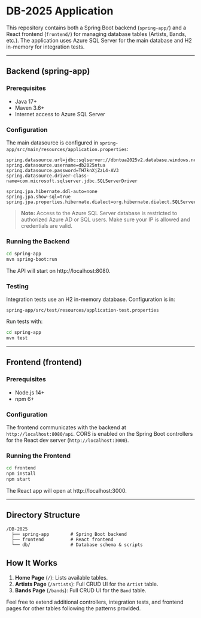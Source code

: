 # DB-2025 Application

This repository contains both a Spring Boot backend (`spring-app/`) and a React frontend (`frontend/`) for managing database tables (Artists, Bands, etc.). The application uses Azure SQL Server for the main database and H2 in-memory for integration tests.

---

## Backend (spring-app)

### Prerequisites
- Java 17+
- Maven 3.6+
- Internet access to Azure SQL Server

### Configuration
The main datasource is configured in `spring-app/src/main/resources/application.properties`:

```properties
spring.datasource.url=jdbc:sqlserver://dbntua2025v2.database.windows.net:1433;database=DbNtua2025Online;encrypt=true;trustServerCertificate=true;loginTimeout=30;
spring.datasource.username=db2025ntua
spring.datasource.password=TH7knXjZzL4-AV3
spring.datasource.driver-class-name=com.microsoft.sqlserver.jdbc.SQLServerDriver

spring.jpa.hibernate.ddl-auto=none
spring.jpa.show-sql=true
spring.jpa.properties.hibernate.dialect=org.hibernate.dialect.SQLServerDialect
```

> **Note:** Access to the Azure SQL Server database is restricted to authorized Azure AD or SQL users. Make sure your IP is allowed and credentials are valid.

### Running the Backend
```bash
cd spring-app
mvn spring-boot:run
```
The API will start on http://localhost:8080.

### Testing
Integration tests use an H2 in-memory database. Configuration is in:
```
spring-app/src/test/resources/application-test.properties
``` 
Run tests with:
```bash
cd spring-app
mvn test
```

---

## Frontend (frontend)

### Prerequisites
- Node.js 14+
- npm 6+

### Configuration
The frontend communicates with the backend at `http://localhost:8080/api`. CORS is enabled on the Spring Boot controllers for the React dev server (`http://localhost:3000`).

### Running the Frontend
```bash
cd frontend
npm install
npm start
```
The React app will open at http://localhost:3000.

---

## Directory Structure
```
/DB-2025
  ├── spring-app        # Spring Boot backend
  ├── frontend          # React frontend
  └── db/               # Database schema & scripts
```

## How It Works
1. **Home Page** (`/`): Lists available tables.
2. **Artists Page** (`/artists`): Full CRUD UI for the `Artist` table.
3. **Bands Page** (`/bands`): Full CRUD UI for the `Band` table.

Feel free to extend additional controllers, integration tests, and frontend pages for other tables following the patterns provided.

